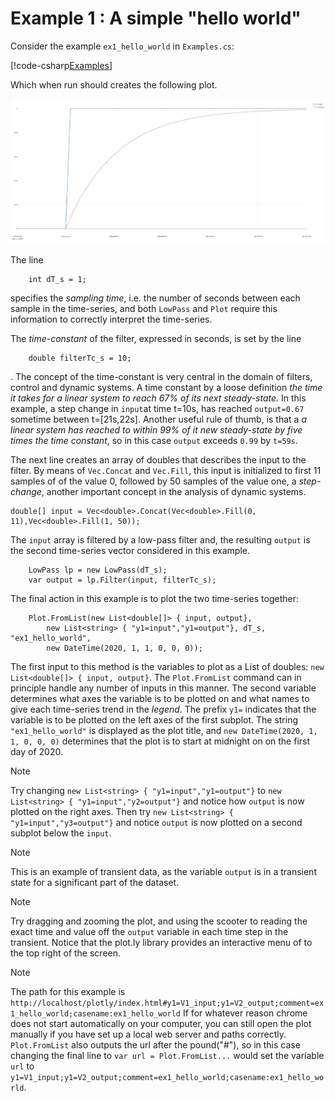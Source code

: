 # Example 1 : A simple "hello world" 

Consider the example ``ex1_hello_world`` in ``Examples.cs``:

[!code-csharp[Examples](../../TimeSeriesAnalysis.Tests/Examples/GettingStarted.cs?name=ex_1)]

Which when run should creates the following plot.

![Example 1:hello world](./images/ex1_hello_world.png)


The line
```
	int dT_s = 1;
```
specifies the *sampling time*, i.e. the number of seconds between each sample in the time-series, and both ``LowPass`` and 
``Plot`` require this information to correctly interpret the time-series.


The *time-constant* of the filter, expressed in seconds, is set by the line
```
	double filterTc_s = 10;
``` 
.
The concept of the time-constant is very central in the domain of filters, control and dynamic systems. A time constant by a loose definition 
 *the time it takes for a linear system to reach 67% of its next steady-state.* In this example, a step change in ``input``at time t=10s, has reached 
 ``output=0.67`` sometime between t=[21s,22s]. Another useful rule of thumb, is that a *a linear system has reached to within 99% of it new steady-state by five times the 
 time constant*, so in this case ``output`` exceeds ``0.99`` by ``t=59s``.
 
 
The next line creates an array of doubles that describes the input to the filter. By means of ``Vec.Concat`` and ``Vec.Fill``, this input is initialized to first 11 samples of
of the value 0, followed by 50 samples of the value one, a *step-change*, another important concept in the analysis of dynamic systems. 
```
double[] input = Vec<double>.Concat(Vec<double>.Fill(0, 11),Vec<double>.Fill(1, 50));
```
 
The ``input`` array is filtered by a low-pass filter and, the resulting ``output`` is the second time-series vector considered in this example.
```
	LowPass lp = new LowPass(dT_s);
	var output = lp.Filter(input, filterTc_s);
```
 
The final action in this example is to plot the two time-series together:
```
	Plot.FromList(new List<double[]> { input, output},
		new List<string> { "y1=input","y1=output"}, dT_s, "ex1_hello_world",
		new DateTime(2020, 1, 1, 0, 0, 0)); 
 ```
The first input to this method is the variables to plot as a List of doubles: ``new List<double[]> { input, output}``. The ``Plot.FromList`` command can in principle handle 
any number of inputs in this manner. The second variable determines what axes the variable is to be plotted on and what names to give each time-series trend in the *legend*.
The prefix ``y1=`` indicates that the variable is to be plotted  on the left axes of the first subplot. 
The string ``"ex1_hello_world"`` is displayed as the plot title, and ``new DateTime(2020, 1, 1, 0, 0, 0)`` determines that the plot is to start at midnight on on the first day of 2020.

> [!Note]
> Try changing ``new List<string> { "y1=input","y1=output"}`` to ``new List<string> { "y1=input","y2=output"}`` and notice how ``output`` is now plotted on the right axes. 
Then try ``new List<string> { "y1=input","y3=output"}`` and notice ``output`` is now plotted on a second subplot below the ``input``.  
   
 > [!Note]
> This is an example of transient data, as the variable ``output`` is in a transient state for a significant part of the dataset.  
 
> [!Note]
> Try dragging and zooming the plot, and using the scooter to reading the exact time and value off the ``output`` variable in each time step in the transient.
> Notice that the plot.ly library provides an interactive menu of to the top right of the screen. 
 
> [!Note]
> The path for this example is 
> ``http://localhost/plotly/index.html#y1=V1_input;y1=V2_output;comment=ex1_hello_world;casename:ex1_hello_world``
> If for whatever reason chrome does not start automatically on your computer, you can still open the plot 
> manually if you have set up a local web server and paths correctly. ``Plot.FromList`` also outputs the url after the pound("#"), so in
> this case changing the final line to ``var url = Plot.FromList...`` would set the variable ``url`` to ``y1=V1_input;y1=V2_output;comment=ex1_hello_world;casename:ex1_hello_world``.
 

 





